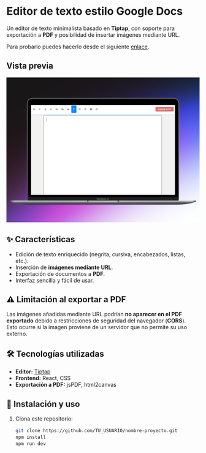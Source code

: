 # Editor de texto estilo Google Docs

Un editor de texto minimalista basado en **Tiptap**, con soporte para exportación a **PDF** y posibilidad de insertar imágenes mediante URL.

Para probarlo puedes hacerlo desde el siguiente <a href="https://editordetextosimple.netlify.app/">enlace</a>.

## Vista previa
<img src="./assets/preview_editor.png" alt="Vista previa del editor" width="600" />

## ✨ Características

- Edición de texto enriquecido (negrita, cursiva, encabezados, listas, etc.).
- Inserción de **imágenes mediante URL**.
- Exportación de documentos a **PDF**.
- Interfaz sencilla y fácil de usar.

## ⚠️ Limitación al exportar a PDF

Las imágenes añadidas mediante URL podrían **no aparecer en el PDF exportado** debido a restricciones de seguridad del navegador (**CORS**).  
Esto ocurre si la imagen proviene de un servidor que no permite su uso externo.

## 🛠 Tecnologías utilizadas

- **Editor:** [Tiptap](https://tiptap.dev/)  
- **Frontend:** React, CSS  
- **Exportación a PDF:** jsPDF, html2canvas

## 🚀 Instalación y uso

1. Clona este repositorio:
   ```bash
   git clone https://github.com/TU_USUARIO/nombre-proyecto.git
   npm install
   npm run dev

